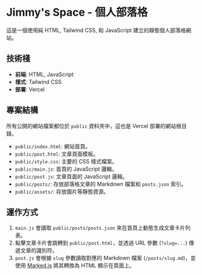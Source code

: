 # Jimmy's Space - 個人部落格

這是一個使用純 HTML, Tailwind CSS, 和 JavaScript 建立的靜態個人部落格網站。

## 技術棧

*   **前端**: HTML, JavaScript
*   **樣式**: Tailwind CSS
*   **部署**: Vercel

## 專案結構

所有公開的網站檔案都位於 `public` 資料夾中，這也是 Vercel 部署的網站根目錄。

*   `public/index.html`: 網站首頁。
*   `public/post.html`: 文章頁面模板。
*   `public/style.css`: 主要的 CSS 樣式檔案。
*   `public/main.js`: 首頁的 JavaScript 邏輯。
*   `public/post.js`: 文章頁面的 JavaScript 邏輯。
*   `public/posts/`: 存放部落格文章的 Markdown 檔案和 `posts.json` 索引。
*   `public/assets/`: 存放圖片等靜態資源。

## 運作方式

1.  `main.js` 會讀取 `public/posts/posts.json` 來在首頁上動態生成文章卡片列表。
2.  點擊文章卡片會跳轉到 `public/post.html`，並透過 URL 參數 (`?slug=...`) 傳遞文章的識別符。
3.  `post.js` 會根據 `slug` 參數讀取對應的 Markdown 檔案 (`/posts/slug.md`)，並使用 [Marked.js](https://marked.js.org/) 將其轉換為 HTML 顯示在頁面上。